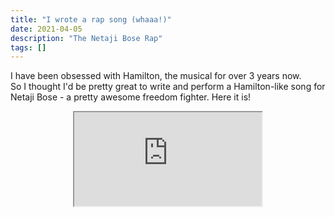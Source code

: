 ```yaml
---
title: "I wrote a rap song (whaaa!)"
date: 2021-04-05
description: "The Netaji Bose Rap"
tags: []
---
```

I have been obsessed with Hamilton, the musical for over 3 years now.    
So I thought I'd be pretty great to write and perform a Hamilton-like song for Netaji Bose - a pretty awesome freedom fighter. Here it is!  
<html>
  <div>
    <center>
    <iframe  
      src="https://www.youtube.com/embed/oFSHuLO1pVc">
    </iframe>
      </center>
   <div>
</html>
